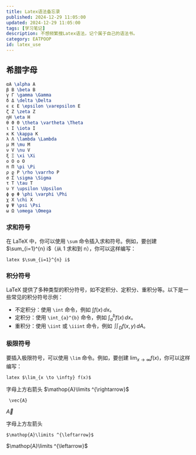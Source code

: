 ```yaml
---
title: Latex语法备忘录
published: 2024-12-29 11:05:00
updated: 2024-12-29 11:05:00
tags: [学习笔记]
description: 不想频繁搜Latex语法，记个属于自己的语法书。
category: EATPOOP
id: latex_use
---
```


## 希腊字母

```tex
αA \alpha A
β B \beta B
γ Γ \gamma \Gamma
δ Δ \delta \Delta
ϵ ε E \epsilon \varepsilon E
ζ Z \zeta Z
ηH \eta H
θ ϑ Θ \theta \vartheta \Theta
ι I \iota I
κ K \kappa K
λ Λ \lambda \Lambda
μ M \mu M
ν V \nu V
ξ Ξ \xi \Xi
ο O o O
π Π \pi \Pi
ρ ϱ P \rho \varrho P
σ Σ \sigma \Sigma
τ T \tau T
υ Υ \upsilon \Upsilon
ϕ φ Φ \phi \varphi \Phi
χ X \chi X
ψ Ψ \psi \Psi
ω Ω \omega \Omega
```



### 求和符号

在 LaTeX 中，你可以使用 `\sum` 命令插入求和符号。例如，要创建 $\sum_{i=1}^{n} i$（从 1 求和到 n），你可以这样编写：

```
latex $\sum_{i=1}^{n} i$
```

### 积分符号

LaTeX 提供了多种类型的积分符号，如不定积分、定积分、重积分等。以下是一些常见的积分符号示例：

- 不定积分：使用 `\int` 命令，例如 $\int f(x) \, dx$。
- 定积分：使用 `\int_{a}^{b}` 命令，例如 $\int_{a}^{b} f(x) \, dx$。
- 重积分：使用 `\iint` 或 `\iiint` 命令，例如 $\iint_{D} f(x, y) \, dA$。

### 极限符号

要插入极限符号，可以使用 `\lim` 命令。例如，要创建 $\lim_{x \to \infty} f(x)$，你可以这样编写：

```
latex $\lim_{x \to \infty} f(x)$
```

字母上方右箭头
$\mathop{A}\limits ^{\rightarrow}$

```
 \vec{A} 
```

$\vec{A}$

字母上方左箭头

```
$\mathop{A}\limits ^{\leftarrow}$
```

$\mathop{A}\limits ^{\leftarrow}$
